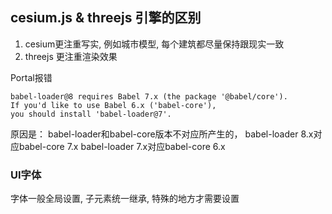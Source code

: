 ## cesium.js & threejs 引擎的区别

1. cesium更注重写实, 例如城市模型, 每个建筑都尽量保持跟现实一致
2. threejs 更注重渲染效果



Portal报错

```
babel-loader@8 requires Babel 7.x (the package '@babel/core'). 
If you'd like to use Babel 6.x ('babel-core'),
you should install 'babel-loader@7'.
```

原因是：
babel-loader和babel-core版本不对应所产生的，
babel-loader 8.x对应babel-core 7.x
babel-loader 7.x对应babel-core 6.x





### UI字体

字体一般全局设置, 子元素统一继承, 特殊的地方才需要设置